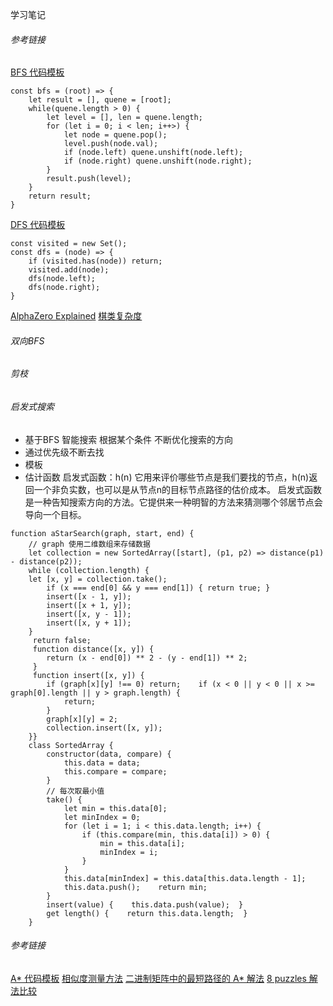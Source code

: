学习笔记
###### 参考链接
[BFS 代码模板](https://shimo.im/docs/ZBghMEZWix0Lc2jQ/read)
```
const bfs = (root) => {
    let result = [], quene = [root];
    while(quene.length > 0) {
        let level = [], len = quene.length;
        for (let i = 0; i < len; i++>) {
            let node = quene.pop();
            level.push(node.val);
            if (node.left) quene.unshift(node.left);
            if (node.right) quene.unshift(node.right);
        }
        result.push(level);
    }
    return result;
}

```
[DFS 代码模板](https://shimo.im/docs/UdY2UUKtliYXmk8t/read)
```
const visited = new Set();
const dfs = (node) => {
    if (visited.has(node)) return;
    visited.add(node);
    dfs(node.left);
    dfs(node.right);
}

```
[AlphaZero Explained](https://nikcheerla.github.io/deeplearningschool/2018/01/01/AlphaZero-Explained/)
[棋类复杂度](https://en.wikipedia.org/wiki/Game_complexity)

###### 双向BFS

###### 剪枝

###### 启发式搜索
- 基于BFS 智能搜索 根据某个条件 不断优化搜索的方向
- 通过优先级不断去找
- 模板
- 估计函数
启发式函数：h(n) 它用来评价哪些节点是我们要找的节点，h(n)返回一个非负实数，也可以是从节点n的目标节点路径的估价成本。
启发式函数是一种告知搜索方向的方法。它提供来一种明智的方法来猜测哪个邻居节点会导向一个目标。
```
function aStarSearch(graph, start, end) {
    // graph 使用二维数组来存储数据  
    let collection = new SortedArray([start], (p1, p2) => distance(p1) - distance(p2));  
    while (collection.length) {    
    let [x, y] = collection.take();    
        if (x === end[0] && y === end[1]) { return true; }    
        insert([x - 1, y]);    
        insert([x + 1, y]);    
        insert([x, y - 1]);    
        insert([x, y + 1]);  
    }
     return false;  
     function distance([x, y]) {    
        return (x - end[0]) ** 2 - (y - end[1]) ** 2;  
     }  
     function insert([x, y]) {    
        if (graph[x][y] !== 0) return;    if (x < 0 || y < 0 || x >= graph[0].length || y > graph.length) {      
            return;    
        }    
        graph[x][y] = 2;    
        collection.insert([x, y]);  
    }}
    class SortedArray {  
        constructor(data, compare) {    
            this.data = data;    
            this.compare = compare;  
        }  
        // 每次取最小值  
        take() {    
            let min = this.data[0];    
            let minIndex = 0;    
            for (let i = 1; i < this.data.length; i++) {      
                if (this.compare(min, this.data[i]) > 0) {        
                    min = this.data[i];        
                    minIndex = i;      
                }    
            }    
            this.data[minIndex] = this.data[this.data.length - 1];    
            this.data.push();    return min;  
        }  
        insert(value) {    this.data.push(value);  }  
        get length() {    return this.data.length;  }
    }
```
###### 参考链接
[A* 代码模板](https://shimo.im/docs/8CzMlrcvbWwFXA8r/read)
[相似度测量方法]()
[二进制矩阵中的最短路径的 A* 解法]()
[8 puzzles 解法比较]()